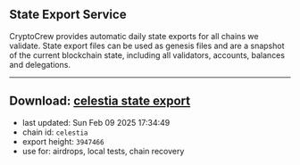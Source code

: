 ## State Export Service
CryptoCrew provides automatic daily state exports for all chains we validate. State export files can be used as genesis files and are a snapshot of the current blockchain state, including all validators, accounts, balances and delegations.

---
**Download: [celestia state export](https://dl-eu2.ccvalidators.com/SERVICE/celestia/celestia_export_3947466.json)**
---

- last updated: Sun Feb 09 2025 17:34:49
- chain id: `celestia`
- export height: `3947466`
- use for: airdrops, local tests, chain recovery
